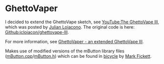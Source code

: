 # GhettoVaper

 I decided to extend the GhettoVape sketch, see [YouTube:The GhettoVape III](https://www.youtube.com/watch?v=wXBiAZ-3UqU), which was posted by [Julian Loiacono](https://www.youtube.com/channel/UCguKFNSIUiugIYAus0rarOg). The original code is here: [Github:jcloiacon/ghettovape-III](https://github.com/jcloiacon/ghettovape-III).
 
For more information, see [GhettoVaper - an extended GhettoVape III](https://gr33nonline.wordpress.com/2017/07/23/ghettovape-iii-extended/).


Makes use of modified versions of the mButton library files ([mButton.cpp](https://github.com/markfickett/bicycle/blob/master/MomentaryButton.cpp)/[mButton.h](https://github.com/markfickett/bicycle/blob/master/MomentaryButton.h)) which can be found in [bicycle](https://github.com/markfickett/bicycle) by [Mark Fickett](https://github.com/markfickett).
